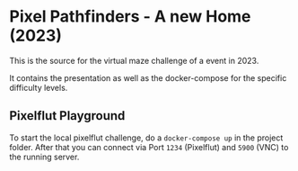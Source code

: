 # Pixel Pathfinders - A new Home (2023)

This is the source for the virtual maze challenge of a event in 2023.

It contains the presentation as well as the docker-compose for the specific difficulty levels.

## Pixelflut Playground

To start the local pixelflut challenge, do a `docker-compose up` in the project folder.
After that you can connect via Port `1234` (Pixelflut) and `5900` (VNC) to the running server.
